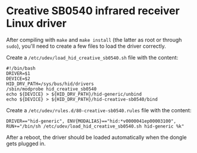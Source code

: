 # Creative SB0540 infrared receiver Linux driver

After compiling with `make` and `make install` (the latter as root or through `sudo`),
you'll need to create a few files to load the driver correctly.

Create a `/etc/udev/load_hid_creative_sb0540.sh` file with the content:
```
#!/bin/bash
DRIVER=$1
DEVICE=$2
HID_DRV_PATH=/sys/bus/hid/drivers
/sbin/modprobe hid_creative_sb0540
echo ${DEVICE} > ${HID_DRV_PATH}/hid-generic/unbind
echo ${DEVICE} > ${HID_DRV_PATH}/hid-creative-sb0540/bind
```

Create a `/etc/udev/rules.d/80-creative-sb0540.rules` file with the content:
```
DRIVER=="hid-generic", ENV{MODALIAS}=="hid:*v0000041ep00003100", RUN+="/bin/sh /etc/udev/load_hid_creative_sb0540.sh hid-generic %k"
```

After a reboot, the driver should be loaded automatically when the dongle gets plugged in.
